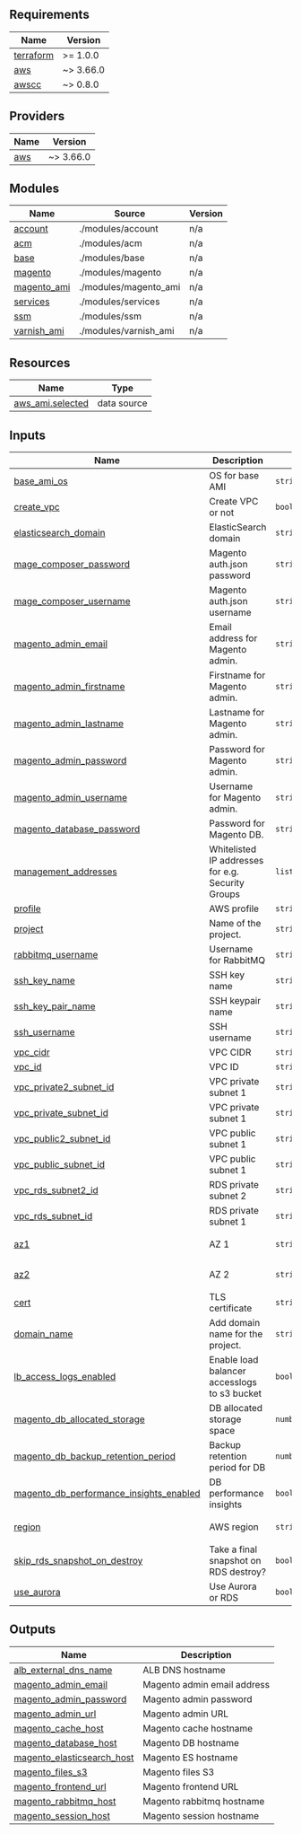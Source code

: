<!-- BEGIN_TF_DOCS -->
## Requirements

| Name | Version |
|------|---------|
| <a name="requirement_terraform"></a> [terraform](#requirement\_terraform) | >= 1.0.0 |
| <a name="requirement_aws"></a> [aws](#requirement\_aws) | ~> 3.66.0 |
| <a name="requirement_awscc"></a> [awscc](#requirement\_awscc) | ~> 0.8.0 |

## Providers

| Name | Version |
|------|---------|
| <a name="provider_aws"></a> [aws](#provider\_aws) | ~> 3.66.0 |

## Modules

| Name | Source | Version |
|------|--------|---------|
| <a name="module_account"></a> [account](#module\_account) | ./modules/account | n/a |
| <a name="module_acm"></a> [acm](#module\_acm) | ./modules/acm | n/a |
| <a name="module_base"></a> [base](#module\_base) | ./modules/base | n/a |
| <a name="module_magento"></a> [magento](#module\_magento) | ./modules/magento | n/a |
| <a name="module_magento_ami"></a> [magento\_ami](#module\_magento\_ami) | ./modules/magento_ami | n/a |
| <a name="module_services"></a> [services](#module\_services) | ./modules/services | n/a |
| <a name="module_ssm"></a> [ssm](#module\_ssm) | ./modules/ssm | n/a |
| <a name="module_varnish_ami"></a> [varnish\_ami](#module\_varnish\_ami) | ./modules/varnish_ami | n/a |

## Resources

| Name | Type |
|------|------|
| [aws_ami.selected](https://registry.terraform.io/providers/hashicorp/aws/latest/docs/data-sources/ami) | data source |

## Inputs

| Name | Description | Type | Default | Required |
|------|-------------|------|---------|:--------:|
| <a name="input_base_ami_os"></a> [base\_ami\_os](#input\_base\_ami\_os) | OS for base AMI | `string` | n/a | yes |
| <a name="input_create_vpc"></a> [create\_vpc](#input\_create\_vpc) | Create VPC or not | `bool` | n/a | yes |
| <a name="input_elasticsearch_domain"></a> [elasticsearch\_domain](#input\_elasticsearch\_domain) | ElasticSearch domain | `string` | n/a | yes |
| <a name="input_mage_composer_password"></a> [mage\_composer\_password](#input\_mage\_composer\_password) | Magento auth.json password | `string` | n/a | yes |
| <a name="input_mage_composer_username"></a> [mage\_composer\_username](#input\_mage\_composer\_username) | Magento auth.json username | `string` | n/a | yes |
| <a name="input_magento_admin_email"></a> [magento\_admin\_email](#input\_magento\_admin\_email) | Email address for Magento admin. | `string` | n/a | yes |
| <a name="input_magento_admin_firstname"></a> [magento\_admin\_firstname](#input\_magento\_admin\_firstname) | Firstname for Magento admin. | `string` | n/a | yes |
| <a name="input_magento_admin_lastname"></a> [magento\_admin\_lastname](#input\_magento\_admin\_lastname) | Lastname for Magento admin. | `string` | n/a | yes |
| <a name="input_magento_admin_password"></a> [magento\_admin\_password](#input\_magento\_admin\_password) | Password for Magento admin. | `string` | n/a | yes |
| <a name="input_magento_admin_username"></a> [magento\_admin\_username](#input\_magento\_admin\_username) | Username for Magento admin. | `string` | n/a | yes |
| <a name="input_magento_database_password"></a> [magento\_database\_password](#input\_magento\_database\_password) | Password for Magento DB. | `string` | n/a | yes |
| <a name="input_management_addresses"></a> [management\_addresses](#input\_management\_addresses) | Whitelisted IP addresses for e.g. Security Groups | `list(string)` | n/a | yes |
| <a name="input_profile"></a> [profile](#input\_profile) | AWS profile | `string` | n/a | yes |
| <a name="input_project"></a> [project](#input\_project) | Name of the project. | `string` | n/a | yes |
| <a name="input_rabbitmq_username"></a> [rabbitmq\_username](#input\_rabbitmq\_username) | Username for RabbitMQ | `string` | n/a | yes |
| <a name="input_ssh_key_name"></a> [ssh\_key\_name](#input\_ssh\_key\_name) | SSH key name | `string` | n/a | yes |
| <a name="input_ssh_key_pair_name"></a> [ssh\_key\_pair\_name](#input\_ssh\_key\_pair\_name) | SSH keypair name | `string` | n/a | yes |
| <a name="input_ssh_username"></a> [ssh\_username](#input\_ssh\_username) | SSH username | `string` | n/a | yes |
| <a name="input_vpc_cidr"></a> [vpc\_cidr](#input\_vpc\_cidr) | VPC CIDR | `string` | n/a | yes |
| <a name="input_vpc_id"></a> [vpc\_id](#input\_vpc\_id) | VPC ID | `string` | n/a | yes |
| <a name="input_vpc_private2_subnet_id"></a> [vpc\_private2\_subnet\_id](#input\_vpc\_private2\_subnet\_id) | VPC private subnet 1 | `string` | n/a | yes |
| <a name="input_vpc_private_subnet_id"></a> [vpc\_private\_subnet\_id](#input\_vpc\_private\_subnet\_id) | VPC private subnet 1 | `string` | n/a | yes |
| <a name="input_vpc_public2_subnet_id"></a> [vpc\_public2\_subnet\_id](#input\_vpc\_public2\_subnet\_id) | VPC public subnet 1 | `string` | n/a | yes |
| <a name="input_vpc_public_subnet_id"></a> [vpc\_public\_subnet\_id](#input\_vpc\_public\_subnet\_id) | VPC public subnet 1 | `string` | n/a | yes |
| <a name="input_vpc_rds_subnet2_id"></a> [vpc\_rds\_subnet2\_id](#input\_vpc\_rds\_subnet2\_id) | RDS private subnet 2 | `string` | n/a | yes |
| <a name="input_vpc_rds_subnet_id"></a> [vpc\_rds\_subnet\_id](#input\_vpc\_rds\_subnet\_id) | RDS private subnet 1 | `string` | n/a | yes |
| <a name="input_az1"></a> [az1](#input\_az1) | AZ 1 | `string` | `"us-east-1a"` | no |
| <a name="input_az2"></a> [az2](#input\_az2) | AZ 2 | `string` | `"us-east-1b"` | no |
| <a name="input_cert"></a> [cert](#input\_cert) | TLS certificate | `string` | `false` | no |
| <a name="input_domain_name"></a> [domain\_name](#input\_domain\_name) | Add domain name for the project. | `string` | `null` | no |
| <a name="input_lb_access_logs_enabled"></a> [lb\_access\_logs\_enabled](#input\_lb\_access\_logs\_enabled) | Enable load balancer accesslogs to s3 bucket | `bool` | `false` | no |
| <a name="input_magento_db_allocated_storage"></a> [magento\_db\_allocated\_storage](#input\_magento\_db\_allocated\_storage) | DB allocated storage space | `number` | `60` | no |
| <a name="input_magento_db_backup_retention_period"></a> [magento\_db\_backup\_retention\_period](#input\_magento\_db\_backup\_retention\_period) | Backup retention period for DB | `number` | `3` | no |
| <a name="input_magento_db_performance_insights_enabled"></a> [magento\_db\_performance\_insights\_enabled](#input\_magento\_db\_performance\_insights\_enabled) | DB performance insights | `bool` | `true` | no |
| <a name="input_region"></a> [region](#input\_region) | AWS region | `string` | `"us-east-1"` | no |
| <a name="input_skip_rds_snapshot_on_destroy"></a> [skip\_rds\_snapshot\_on\_destroy](#input\_skip\_rds\_snapshot\_on\_destroy) | Take a final snapshot on RDS destroy? | `bool` | `false` | no |
| <a name="input_use_aurora"></a> [use\_aurora](#input\_use\_aurora) | Use Aurora or RDS | `bool` | `true` | no |

## Outputs

| Name | Description |
|------|-------------|
| <a name="output_alb_external_dns_name"></a> [alb\_external\_dns\_name](#output\_alb\_external\_dns\_name) | ALB DNS hostname |
| <a name="output_magento_admin_email"></a> [magento\_admin\_email](#output\_magento\_admin\_email) | Magento admin email address |
| <a name="output_magento_admin_password"></a> [magento\_admin\_password](#output\_magento\_admin\_password) | Magento admin password |
| <a name="output_magento_admin_url"></a> [magento\_admin\_url](#output\_magento\_admin\_url) | Magento admin URL |
| <a name="output_magento_cache_host"></a> [magento\_cache\_host](#output\_magento\_cache\_host) | Magento cache hostname |
| <a name="output_magento_database_host"></a> [magento\_database\_host](#output\_magento\_database\_host) | Magento DB hostname |
| <a name="output_magento_elasticsearch_host"></a> [magento\_elasticsearch\_host](#output\_magento\_elasticsearch\_host) | Magento ES hostname |
| <a name="output_magento_files_s3"></a> [magento\_files\_s3](#output\_magento\_files\_s3) | Magento files S3 |
| <a name="output_magento_frontend_url"></a> [magento\_frontend\_url](#output\_magento\_frontend\_url) | Magento frontend URL |
| <a name="output_magento_rabbitmq_host"></a> [magento\_rabbitmq\_host](#output\_magento\_rabbitmq\_host) | Magento rabbitmq hostname |
| <a name="output_magento_session_host"></a> [magento\_session\_host](#output\_magento\_session\_host) | Magento session hostname |
<!-- END_TF_DOCS -->